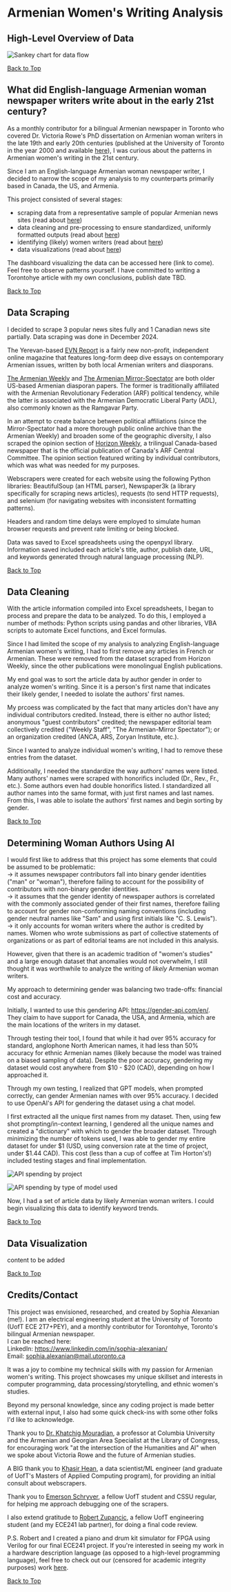 # Armenian Women's Writing Analysis   

## High-Level Overview of Data

![Sankey chart for data flow](assets/Data_Flowchart.png)

[Back to Top](#armenian-womens-writing-analysis)

## What did English-language Armenian woman newspaper writers write about in the early 21st century?

As a monthly contributor for a bilingual Armenian newspaper in Toronto who covered Dr. Victoria Rowe's PhD dissertation on Armenian woman writers in the late 19th and early 20th centuries (published at the University of Toronto in the year 2000 and available [here](https://utoronto.scholaris.ca/items/03f3f131-4d35-4027-a2fa-ec87ad406335)), I was curious about the patterns in Armenian women's writing in the 21st century.

Since I am an English-language Armenian woman newspaper writer, I decided to narrow the scope of my analysis to my counterparts primarily based in Canada, the US, and Armenia.

This project consisted of several stages:
- scraping data from a representative sample of popular Armenian news sites (read about [here](#data-scraping))
- data cleaning and pre-processing to ensure standardized, uniformly formatted outputs (read about [here](#data-cleaning))
- identifying (likely) women writers (read about [here](#determining-woman-authors-using-ai))
- data visualizations (read about [here](#data-visualization))

The dashboard visualizing the data can be accessed here (link to come). Feel free to observe patterns yourself. I have committed to writing a Torontohye article with my own conclusions, publish date TBD.

[Back to Top](#armenian-womens-writing-analysis)

## Data Scraping

I decided to scrape 3 popular news sites fully and 1 Canadian news site partially. Data scraping was done in December 2024.

The Yerevan-based [EVN Report](https://evnreport.com/about-us/) is a fairly new non-profit, independent online magazine that features long-form deep dive essays on contemporary Armenian issues, written by both local Armenian writers and diasporans.

[The Armenian Weekly](https://armenianweekly.com/) and [The Armenian Mirror-Spectator](https://mirrorspectator.com/) are both older US-based Armenian diasporan papers. The former is traditionally affiliated with the Armenian Revolutionary Federation (ARF) political tendency, while the latter is associated with the Armenian Democratic Liberal Party (ADL), also commonly known as the Ramgavar Party.

In an attempt to create balance between political affiliations (since the Mirror-Spectator had a more thorough public online archive than the Armenian Weekly) and broaden some of the geographic diversity, I also scraped the opinion section of [Horizon Weekly](https://horizonweekly.ca/), a trilingual Canada-based newspaper that is the official publication of Canada's ARF Central Committee. The opinion section featured writing by individual contributors, which was what was needed for my purposes.

Webscrapers were created for each website using the following Python libraries: BeautifulSoup (an HTML parser), Newspaper3k (a library specifically for scraping news articles), requests (to send HTTP requests), and selenium (for navigating websites with inconsistent formatting patterns).    

Headers and random time delays were employed to simulate human browser requests and prevent rate limiting or being blocked.   

Data was saved to Excel spreadsheets using the openpyxl library. Information saved included each article's title, author, publish date, URL, and keywords generated through natural language processing (NLP).

[Back to Top](#armenian-womens-writing-analysis)

## Data Cleaning

With the article information compiled into Excel spreadsheets, I began to process and prepare the data to be analyzed. To do this, I employed a number of methods: Python scripts using pandas and other libraries, VBA scripts to automate Excel functions, and Excel formulas.

Since I had limited the scope of my analysis to analyzing English-language Armenian women's writing, I had to first remove any articles in French or Armenian. These were removed from the dataset scraped from Horizon Weekly, since the other publications were monolingual English publications.

My end goal was to sort the article data by author gender in order to analyze women's writing. Since it is a person's first name that indicates their likely gender, I needed to isolate the authors' first names.

My prcoess was complicated by the fact that many articles don't have any individual contributors credited. Instead, there is either no author listed; anonymous "guest contributors" credited; the newspaper editorial team collectively credited ("Weekly Staff", "The Armenian-Mirror Spectator"); or an organization credited (ANCA, ARS, Zoryan Institute, etc.). 

Since I wanted to analyze individual women's writing, I had to remove these entries from the dataset. 

Additionally, I needed the standardize the way authors' names were listed. Many authors' names were scraped with honorifics included (Dr., Rev., Fr., etc.). Some authors even had double honorifics listed. I standardized all author names into the same format, with just first names and last names. From this, I was able to isolate the authors' first names and begin sorting by gender.

[Back to Top](#armenian-womens-writing-analysis)

## Determining Woman Authors Using AI 

I would first like to address that this project has some elements that could be assumed to be problematic:   
        -> it assumes newspaper contributors fall into binary gender identities ("man" or "woman"), therefore failing to account for the possibility of contributors with non-binary gender identities.                  
        -> it assumes that the gender identity of newspaper authors is correlated with the commonly associated gender of their first names, therefore failing to account for gender non-conforming naming conventions (including gender neutral names like "Sam" and using first initials like "C. S. Lewis").     
        -> it only accounts for woman writers where the author is credited by names. Women who wrote submissions as part of collective statements of organizations or as part of editorial teams are not included in this analysis.

However, given that there is an academic tradition of "women's studies" and a large enough dataset that anomalies would not overwhelm, I still thought it was worthwhile to analyze the writing of *likely* Armenian woman writers.

My approach to determining gender was balancing two trade-offs: financial cost and accuracy.

Initially, I wanted to use this gendering API: https://gender-api.com/en/. They claim to have support for Canada, the USA, and Armenia, which are the main locations of the writers in my dataset.

Through testing their tool, I found that while it had over 95% accuracy for standard, anglophone North American names, it had less than 50% accuracy for ethnic Armenian names (likely because the model was trained on a biased sampling of data). Despite the poor accuracy, gendering my dataset would cost anywhere from $10 - $20 (CAD), depending on how I approached it.

Through my own testing, I realized that GPT models, when prompted correctly, can gender Armenian names with over 95% accuracy. I decided to use OpenAI's API for gendering the dataset using a chat model.

I first extracted all the unique first names from my dataset. Then, using few shot prompting/in-context learning, I gendered all the unique names and created a "dictionary" with which to gender the broader dataset. Through minimizing the number of tokens used, I was able to gender my entire dataset for under $1 (USD, using conversion rate at the time of project, under $1.44 CAD). This cost (less than a cup of coffee at Tim Horton's!) included testing stages and final implementation.

![API spending by project](assets/spend_by_project.png)

![API spending by type of model used](assets/spend_by_model.png)

Now, I had a set of article data by likely Armenian woman writers. I could begin visualizing this data to identify keyword trends.

[Back to Top](#armenian-womens-writing-analysis)

## Data Visualization 

content to be added

[Back to Top](#armenian-womens-writing-analysis)

## Credits/Contact

This project was envisioned, researched, and created by Sophia Alexanian (me!). I am an electrical engineering student at the University of Toronto (UofT ECE 2T7+PEY), and a monthly contributor for Torontohye, Toronto's bilingual Armenian newspaper.  
I can be reached here:  
LinkedIn: https://www.linkedin.com/in/sophia-alexanian/   
Email: sophia.alexanian@mail.utoronto.ca  

It was a joy to combine my technical skills with my passion for Armenian women's writing. This project showcases my unique skillset and interests in computer programming, data processing/storytelling, and ethnic women's studies.

Beyond my personal knowledge, since any coding project is made better with external input, I also had some quick check-ins with some other folks I'd like to acknowledge.

Thank you to [Dr. Khatchig Mouradian](https://mesaas.columbia.edu/faculty-directory/khatchig-mouradian/), a professor at Columbia University and the Armenian and Georgian Area Specialist at the Library of Congress, for encouraging work "at the intersection of the Humanities and AI" when we spoke about Victoria Rowe and the future of Armenian studies. 

A BIG thank you to [Khasir Hean](https://www.linkedin.com/in/khasir-hean/), a data scientist/ML engineer (and graduate of UofT's Masters of Applied Computing program), for providing an initial consult about webscrapers. 

Thank you to [Emerson Schryver](https://www.linkedin.com/in/eschry/), a fellow UofT student and CSSU regular, for helping me approach debugging one of the scrapers.

I also extend gratitude to [Robert Zupancic](https://www.linkedin.com/in/robert-zupancic/), a fellow UofT engineering student (and my ECE241 lab partner), for doing a final code review.

P.S. Robert and I created a piano and drum kit simulator for FPGA using Verilog for our final ECE241 project. If you're interested in seeing my work in a hardware description language (as opposed to a high-level programming language), feel free to check out our (censored for academic integrity purposes) work [here](https://github.com/RoZ4/Pianissimo-for-the-FPGA).

[Back to Top](#armenian-womens-writing-analysis)

